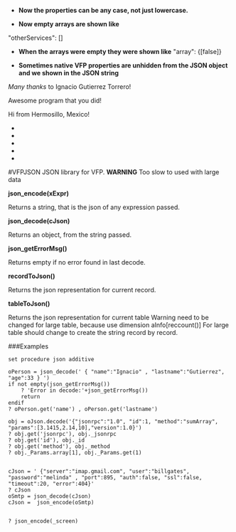 - **Now the properties can be any case, not just lowercase.**

- **Now empty arrays are shown like**

"otherServices": []

- **When the arrays were empty they were shown like**
"array": {[false]}

- **Sometimes native VFP properties are unhidden from the JSON object and we shown in the JSON string**

*Many thanks* to Ignacio Gutierrez Torrero!

Awesome program that you did!

Hi from Hermosillo, Mexico!

-
-
-
-
-

#VFPJSON
JSON library for VFP.
**WARNING** Too slow to used with large data


**json_encode(xExpr)**

Returns a string, that is the json of any expression passed.

**json_decode(cJson)**

Returns an object, from the string passed.

**json_getErrorMsg()**

Returns empty if no error found in last decode.

**recordToJson()**

Returns the json representation for current record.

**tableToJson()**

Returns the json representation for current table
Warning need to be changed for large table, because use dimension aInfo[reccount()]
For large table should change to create the string record by record.


###Examples
```
set procedure json additive

oPerson = json_decode(' { "name":"Ignacio" , "lastname":"Gutierrez", "age":33 } ')
if not empty(json_getErrorMsg())
	? 'Error in decode:'+json_getErrorMsg())
	return
endif
? oPerson.get('name') , oPerson.get('lastname')

obj = oJson.decode('{"jsonrpc":"1.0", "id":1, "method":"sumArray", "params":[3.1415,2.14,10],"version":1.0}')
? obj.get('jsonrpc'), obj._jsonrpc
? obj.get('id'), obj._id
? obj.get('method'), obj._method
? obj._Params.array[1], obj._Params.get(1)


cJson = ' {"server":"imap.gmail.com", "user":"billgates", "password":"melinda" , "port":895, "auth":false, "ssl":false, "timeout":20, "error":404}' 
? cJson
oSmtp = json_decode(cJson)
cJson =  json_encode(oSmtp)


? json_encode(_screen)

```
